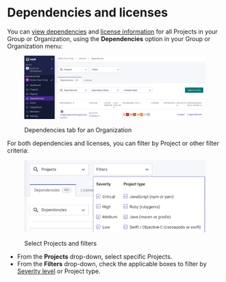 # Dependencies and licenses

You can [view dependencies](view-dependencies.md) and [license information](view-licenses.md) for all Projects in your Group or Organization, using the **Dependencies** option in your Group or Organization menu:

<figure><img src="../../.gitbook/assets/Screenshot 2023-05-11 at 12.45.48.png" alt="Dependencies tab for an Organization"><figcaption><p>Dependencies tab for an Organization</p></figcaption></figure>

For both dependencies and licenses, you can filter by Project or other filter criteria:

<div align="left">

<figure><img src="../../.gitbook/assets/Screenshot 2023-05-11 at 13.11.22.png" alt="Select Projects and filters"><figcaption><p>Select Projects and filters</p></figcaption></figure>

</div>

* From the **Projects** drop-down, select specific Projects.
* From the **Filters** drop-down, check the applicable boxes to filter by [Severity level](../prioritizing-issues/severity-levels.md) or Project type.
